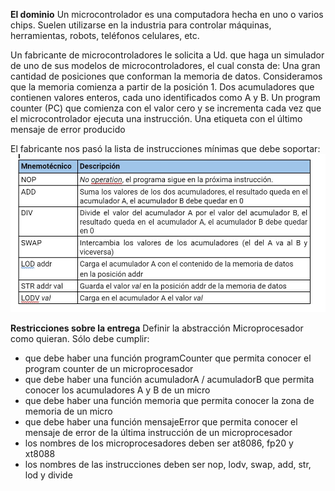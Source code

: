 **El dominio**
Un microcontrolador es una computadora hecha en uno o varios chips. Suelen utilizarse en la industria para controlar máquinas, herramientas, robots, teléfonos celulares, etc.

Un fabricante de microcontroladores le solicita a Ud. que haga un simulador de uno de sus modelos de microcontroladores, el cual consta de:
Una gran cantidad de posiciones que conforman la memoria de datos. Consideramos que la memoria comienza a partir de la posición 1.
Dos acumuladores que contienen valores enteros, cada uno identificados como A y B.
Un program counter (PC) que comienza con el valor cero y se incrementa cada vez que el microcontrolador ejecuta una instrucción.
Una etiqueta con el último mensaje de error producido

El fabricante nos pasó la lista de instrucciones mínimas que debe soportar:
<img src="https://raw.githubusercontent.com/pdep-utn/mumuki-guia-haskell-primer-tp-funcional-2022/master/assets/tp1_1650404519119.JPG" alt="tp1_1650404519119.JPG" width="auto" height="auto">


**Restricciones sobre la entrega**
Definir la abstracción Microprocesador como quieran. Sólo debe cumplir:
* que debe haber una función programCounter que permita conocer el program counter de un microprocesador
* que debe haber una función acumuladorA / acumuladorB que permita conocer los acumuladores A y B de un micro
* que debe haber una función memoria que permita conocer la zona de memoria de un micro
* que debe haber una función mensajeError que permita conocer el mensaje de error de la última instrucción de un microprocesador
* los nombres de los microprocesadores deben ser at8086, fp20 y xt8088
* los nombres de las instrucciones deben ser nop, lodv, swap, add, str, lod y divide
